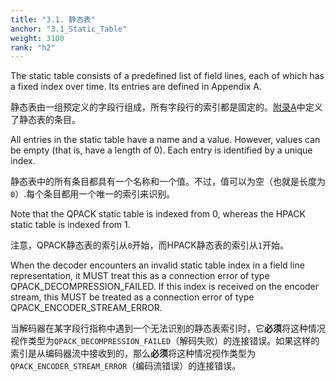 ```yaml
---
title: "3.1. 静态表"
anchor: "3.1_Static_Table"
weight: 3100
rank: "h2"
---
```


The static table consists of a predefined list of field lines, each of which has a fixed index over time. Its entries are defined in Appendix A.

静态表由一组预定义的字段行组成，所有字段行的索引都是固定的。[附录A]()中定义了静态表的条目。

All entries in the static table have a name and a value. However, values can be empty (that is, have a length of 0). Each entry is identified by a unique index.

静态表中的所有条目都具有一个名称和一个值。不过，值可以为空（也就是长度为`0`）.每个条目都用一个唯一的索引来识别。

Note that the QPACK static table is indexed from 0, whereas the HPACK static table is indexed from 1.

注意，QPACK静态表的索引从`0`开始，而HPACK静态表的索引从`1`开始。

When the decoder encounters an invalid static table index in a field line representation, it MUST treat this as a connection error of type QPACK_DECOMPRESSION_FAILED. If this index is received on the encoder stream, this MUST be treated as a connection error of type QPACK_ENCODER_STREAM_ERROR.

当解码器在某字段行指称中遇到一个无法识别的静态表索引时，它**必须**将这种情况视作类型为`QPACK_DECOMPRESSION_FAILED`（解码失败）的连接错误。如果这样的索引是从编码器流中接收到的，那么**必须**将这种情况视作类型为`QPACK_ENCODER_STREAM_ERROR`（编码流错误）的连接错误。

